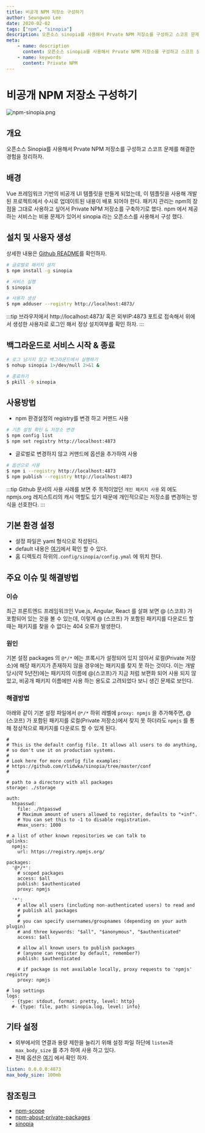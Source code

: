 ```yaml
---
title: 비공개 NPM 저장소 구성하기
author: Seungwoo Lee
date: 2020-02-02
tags: ["npm", "sinopia"]
description: 오픈소스 sinopia를 사용해서 Prvate NPM 저장소를 구성하고 스코프 문제를 해결한 경험을 정리하자.
meta: 
    - name: description
      content: 오픈소스 sinopia를 사용해서 Prvate NPM 저장소를 구성하고 스코프 문제를 해결한 경험을 정리하자.
    - name: keywords
      content: Private NPM
---
```


# 비공개 NPM 저장소 구성하기

![npm-sinopia.png](/npm-sinopia.png)

## 개요
오픈소스 Sinopia를 사용해서 Prvate NPM 저장소를 구성하고 스코프 문제를 해결한 경험을 정리하자.

## 배경 
Vue 프레임워크 기반의 비공개 UI 템플릿을 만들게 되었는데, 이 템플릿을 사용해 개발된 프로젝트에서 수시로 업데이트된 내용이 배포 되어야 한다. 패키지 관리는 npm의 장점을 그대로 사용하고 싶어서 Private NPM 저장소를 구축하기로 했다. npm 에서 제공하는 서비스는 비용 문제가 있어서 sinopia 라는 오픈소스를 사용해서 구성 했다.

<!-- ## sinopia 란?
[깃허브 문서](https://github.com/rlidwka/sinopia)의 사용사례를 보면 나의 주목적인 `개인 패키지 사용` 외에도 `npmjs.org 레지스트리 캐시`와 `공개 패키지 재정의(버그 수정등)` 가 있고, 각 목적에 맞게  -->

## 설치 및 사용자 생성
상세한 내용은 [Github README](https://github.com/rlidwka/sinopia)를 확인하자.

```bash
# 글로벌로 패키지 설치
$ npm install -g sinopia

# 서비스 실행
$ sinopia

# 사용자 생성  
$ npm adduser --registry http://localhost:4873/
```

:::tip
브라우저에서 http://localhost:4873/ 혹은 외부IP:4873 포트로 접속해서 위에서 생성한 사용자로 로그인 해서 정상 설치여부를 확인 하자.
:::

## 백그라운드로 서비스 시작 & 종료
```bash
# 로그 남기지 않고 백그라운드에서 실행하기
$ nohup sinopia 1>/dev/null 2>&1 &

# 종료하기
$ pkill -9 sinopia
```


## 사용방법
* npm 환경설정의 registry를 변경 하고 커맨드 사용
```bash
# 기존 설정 확인 & 저장소 변경
$ npm config list
$ npm set registry http://localhost:4873
```

* 글로벌로 변경하지 않고 커맨드에 옵션을 추가하여 사용
```bash
# 옵션으로 사용
$ npm i --registry http://localhost:4873
$ npm publish --registry http://localhost:4873
```

:::tip
Github 문서의 사용 사례를 보면 주 목적이었던 `개인 패키지 사용` 외 에도 npmjs.org 레지스트리의 캐시 역할도 있기 때문에 개인적으로는 저장소를 변경하는 방식을 선호한다.
:::

## 기본 환경 설정
* 설정 파일은 yaml 형식으로 작성된다.
* default 내용은 [여기](https://github.com/rlidwka/sinopia/blob/master/conf/default.yaml)에서 확인 할 수 있다.
* 홈 디렉토리 하위의`.config/sinopia/config.ymal` 에 위치 한다.

## 주요 이슈 및 해결방법

### 이슈
최근 프론트엔드 프레임워크인 Vue.js, Angular, React 를 살펴 보면 @ (스코프) 가 포함되어 있는 것을 볼 수 있는데, 이렇게 @ (스코프) 가 포함된 패키지를 다운로드 할 때는 패키지를 찾을 수 없다는 404 오류가 발생한다. 

### 원인
기본 설정 packages 의 `@*/*` 에는 프록시가 설정되어 있지 않아서 로컬(Private 저장소)에 해당 패키지가 존재하지 않을 경우에는 패키지를 찾지 못 하는 것이다. 이는 개발당시(약 5년전)에는 패키지의 이름에 @(스코프)가 지금 처럼 보편화 되어 사용 되지 않았고, 비공개 패키지 이름에만 사용 하는 용도로 고려되었다 보니 생긴 문제로 보인다.

### 해결방법
아래와 같이 기본 설정 파일에서 `@*/*` 하위 레벨에 `proxy: npmjs` 을 추가해주면, @ (스코프) 가 포함된 패키지를 로컬(Private 저장소)에서 찾지 못 하더라도 `npmjs` 를 통해 정상적으로 패키지를 다운로드 할 수 있게 된다.
```yml{29}
#
# This is the default config file. It allows all users to do anything,
# so don't use it on production systems.
#
# Look here for more config file examples:
# https://github.com/rlidwka/sinopia/tree/master/conf
#

# path to a directory with all packages
storage: ./storage

auth:
  htpasswd:
    file: ./htpasswd
    # Maximum amount of users allowed to register, defaults to "+inf".
    # You can set this to -1 to disable registration.
    #max_users: 1000

# a list of other known repositories we can talk to
uplinks:
  npmjs:
    url: https://registry.npmjs.org/

packages:
  '@*/*':
    # scoped packages
    access: $all
    publish: $authenticated
    proxy: npmjs

  '*':
    # allow all users (including non-authenticated users) to read and
    # publish all packages
    #
    # you can specify usernames/groupnames (depending on your auth plugin)
    # and three keywords: "$all", "$anonymous", "$authenticated"
    access: $all

    # allow all known users to publish packages
    # (anyone can register by default, remember?)
    publish: $authenticated

    # if package is not available locally, proxy requests to 'npmjs' registry
    proxy: npmjs

# log settings
logs:
  - {type: stdout, format: pretty, level: http}
  #- {type: file, path: sinopia.log, level: info}
  ```


## 기타 설정 
* 외부에서의 연결과 용량 제한을 늘리기 위해 설정 파일 하단에 `listen`과 `max_body_size` 를 추가 하여 사용 하고 있다.
* 전체 옵션은 [여기](https://github.com/rlidwka/sinopia/blob/master/conf/full.yaml) 에서 확인 하자.

```yaml
listen: 0.0.0.0:4873
max_body_size: 100mb
```

## 참조링크
* [npm-scope](https://docs.npmjs.com/using-npm/scope.html)
* [npm-about-private-packages](https://docs.npmjs.com/about-private-packages)
* [sinopia](https://www.npmjs.com/package/sinopia)

